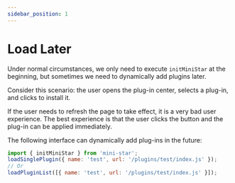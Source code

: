 ```yaml
---
sidebar_position: 1
---
```


# Load Later

Under normal circumstances, we only need to execute `initMiniStar` at the beginning, but sometimes we need to dynamically add plugins later.

Consider this scenario: the user opens the plug-in center, selects a plug-in, and clicks to install it.

If the user needs to refresh the page to take effect, it is a very bad user experience. The best experience is that the user clicks the button and the plug-in can be applied immediately.

The following interface can dynamically add plug-ins in the future:
```javascript
import { initMiniStar } from 'mini-star';
loadSinglePlugin({ name: 'test', url: '/plugins/test/index.js' });
// Or
loadPluginList([{ name: 'test', url: '/plugins/test/index.js' }]);
```
